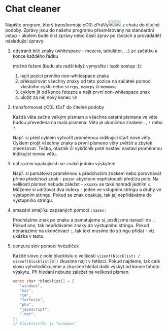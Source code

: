 # Chat cleaner

Napište program, který transformuje cO0l zPráVy<img height="20" src="https://emoji.gg/assets/emoji/GWjiangoOmegaLUL.png"><img height="20" src="https://emoji.gg/assets/emoji/1219_KEKW.png"> z chatu do čítelné podoby.
Zprávy jsou do našeho programu přesměrovány na standardní vstup - úkolem bude číst zprávy nebo části zprav po řádcích a provádádět následující úpravy:


1. odstranit bílé znaky (whitespace - mezera, tabulátor, ...) ze začátku a konce každého řádku

   možné řešení (budu ale radši když vymyslíte i lepší postup :)):
   1. najít pozici prvního non-whitespace znaku
   2. překopírovat všechny znaky od této pozice na začátek pomocí vlastního cyklu nebo `strcpy`, `memcpy` či `memmove`
   3. cyklem jít od konce řetezce a najít první non-whitespace znak
   4. uložit za něj nový konec `\0`

2. transformovat cO0L tExT do čitelné podoby

   Každá věta začne velkým písmem a všechna ostatní písmena ve věte budou převedena na malá písmena.
   Věta je ukončena znakem `.`, `!` nebo `?`.

   Např. si před cyklem vytvořit proměnnou indikující start nové věty.
   Cyklem projít všechny znaky a první písmeno věty zvětšit a zbytek zmenšovat.
   Tečka, otazník či vykřičník poté nastaví nastaví proměnnou indikující novou větu.

3. nahrazení opakujících se znaků jedním výskytem

   Např. si pamatovat proměnnou s předchozím znakem nebo porovnávat přímo předchozí znak - pozor abychom nepřistoupili před/za pole.
   Na velikosti písmen nebude záležet - `xXxxXx` se také nahradí jedním `x`.
   Můžeme si udržovat dva indexy - jeden ve vstupním stringu a druhý ve výstupním stringu.
   Pokud se znak opakuje, tak jej nepřidáváme do výstupního stringu.

4. smazání smajlíku zapsaných pomocí `:nazev:`

   Procházíme znak po znaku a pamatujeme si, jestli jsme narazili na `:`.
   Pokud ano, tak nepřidáváme znaky do výstupního stringu.
   Pokud nenarazime na ukončovací `:`, tak text musíme do stringu přidat - viz ukázka v testu.

5. cenzura slov pomocí hvězdiček

   Každé slovo z pole blacklistu o velikosti `sizeof(blocklist) / sizeof(blocklist[0])` zkusíme najít v řetězci.
   Pokud najdeme, tak celé slovo vyhvězdičkujeme a zkusíme hledat další výskyt od konce tohoto výskytu.
   Při hledání nebude záležet na velikosti písmen.

   ```c
   const char *blocklist[] = {
      "windows",
      "mac",
      "c#",
      "fortnite",
      "php",
      "javascript",
      ".net",
   };
   // blocklist[0] je "windows"
   ```
